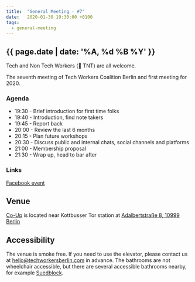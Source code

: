 ```yaml
---
title:  "General Meeting - #7"
date:   2020-01-30 19:30:00 +0100
tags:
  - general-meeting
---
```


## {{ page.date | date: '%A, %d %B %Y' }}

Tech and Non Tech Workers (🧨 TNT) are all welcome.  

The seventh meeting of Tech Workers Coalition Berlin and first meeting for 2020.

### Agenda

* 19:30 - Brief introduction for first time folks
* 19:40 - Introduction, find note takers
* 19:45 - Report back
* 20:00 - Review the last 6 months
* 20:15 - Plan future workshops
* 20:30 - Discuss public and internal chats, social channels and platforms
* 21:00 - Membership proposal
* 21:30 - Wrap up, head to bar after

### Links

[Facebook event](https://www.facebook.com/events/1025694701125684/)


## Venue

[Co-Up](https://co-up.de/) is located near Kottbusser Tor station at [Adalbertstraße 8, 10999 Berlin](https://www.google.com/maps/place/co.up+community+space/@52.5003298,13.4175977,17z/data=!3m1!4b1!4m5!3m4!1s0x47a84e337e23d413:0x2cfd69e5a9f68f1a!8m2!3d52.5003298!4d13.4197864)

## Accessibility

The venue is smoke free. If you need to use the elevator, please contact us at hello@techworkersberlin.com in advance. The bathrooms are not wheelchair accessible, but there are several accessible bathrooms nearby, for example [Suedblock](https://www.google.com/maps/place/S%C3%BCdblock/@52.4986228,13.4147117,17z/data=!3m1!4b1!4m5!3m4!1s0x47a84fccca98a509:0x2bce392bc6d8270c!8m2!3d52.4986228!4d13.4169004).
